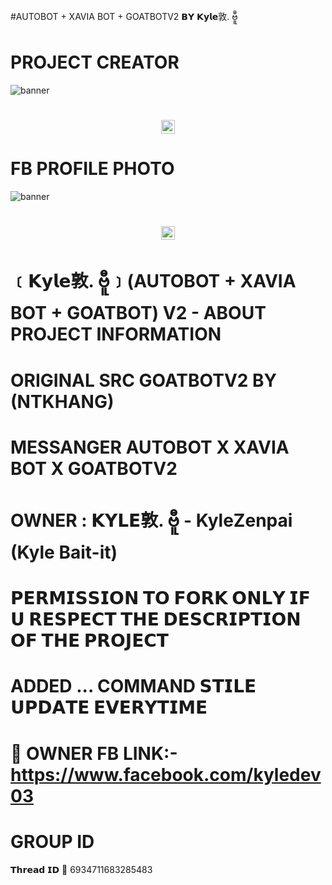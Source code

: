 #AUTOBOT + XAVIA BOT + GOATBOTV2 𝗕𝗬 𝗞𝘆𝗹𝗲敦. ဗီူ
# PROJECT CREATOR</h1>
<img src="https://i.imgur.com/PmtFMzS.jpeg" alt="banner">
<h1 align="center"><img src="./dashboard/images/logo-non-bg.png" width="22px"> 

# FB PROFILE PHOTO</h1>
<img src="https://i.imgur.com/P499Ku4.jpeg" alt="banner">
<h1 align="center"><img src="./dashboard/images/logo-non-bg.png" width="22px"> 
 
  # ﹝𝗞𝘆𝗹𝗲敦. ဗီူ﹞(AUTOBOT + XAVIA BOT + GOATBOT)  V2 - ABOUT PROJECT INFORMATION</h1>

# ORIGINAL SRC GOATBOTV2 BY (NTKHANG) 
# MESSANGER  AUTOBOT X XAVIA BOT X GOATBOTV2
# OWNER : 𝗞𝗬𝗟𝗘敦. ဗီူ - KyleZenpai (Kyle Bait-it)
# 𝗣𝗘𝗥𝗠𝗜𝗦𝗦𝗜𝗢𝗡 𝗧𝗢 𝗙𝗢𝗥𝗞 𝗢𝗡𝗟𝗬 𝗜𝗙 𝗨 𝗥𝗘𝗦𝗣𝗘𝗖𝗧 𝗧𝗛𝗘 𝗗𝗘𝗦𝗖𝗥𝗜𝗣𝗧𝗜𝗢𝗡 𝗢𝗙 𝗧𝗛𝗘 𝗣𝗥𝗢𝗝𝗘𝗖𝗧
# ADDED ... COMMAND 𝗦𝗧𝗜𝗟𝗘 𝗨𝗣𝗗𝗔𝗧𝗘 𝗘𝗩𝗘𝗥𝗬𝗧𝗜𝗠𝗘
# 👤 OWNER FB LINK:-https://www.facebook.com/kyledev03
# GROUP ID
𝗧𝗵𝗿𝗲𝗮𝗱 𝗜𝗗 🔰
6934711683285483

